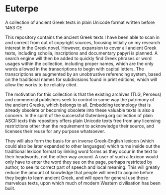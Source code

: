 # Euterpe
A collection of ancient Greek texts in plain Unicode format written before 1453 CE

This repository contains the ancient Greek texts I have been able to scan in and correct from out of copyright sources, focusing initially on my research interest in the Greek novel. However, expansion to cover all ancient Greek texts, including scholia, inscriptions and documentary papyri is planned. A search engine will then be added to quickly find Greek phrases or word usages within the collection, including proper names, which are the only words allowed in the transcriptions to begin with capital letters. The transcriptions are augmented by an unobtrustive referencing system, based on the traditional names for subdivisions found in print editions, which will allow the works to be reliably cited.

The motivation for this collection is that the existing archives (TLG, Perseus) and commercial publishers seek to control in some way the patrimony of the ancient Greeks, which belongs to all. Embedding technology that is already obsolete or becoming obsolete into these valuable texts is also a concern. In the spirit of the successful Gutenberg.org collection of plain ASCII texts this repository offers plain Unicode texts free from any licensing restrictions other than the requirement to acknowledge their source, and licenses their reuse for any purpose whatsoever.

They will also form the basis for an inverse Greek-English lexicon (which could also be later expanded to other languages) which turns inside out the traditional lexicon format by linking word forms as they occur in the text to their headwords, not the other way around. A user of such a lexicon would only have to enter the word they see on the page, perhaps restricted by author, to see its correct part of speech and local meaning. This will greatly reduce the amount of knowledge that people will need to acquire before they begin to learn ancient Greek, and will open for general use these marvelous texts, upon which much of modern Western civilisation has been built.
